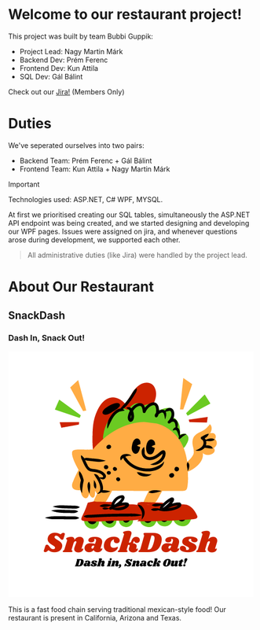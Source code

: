 # Welcome to our restaurant project!
This project was built by team Bubbi Guppik:
- Project Lead: Nagy Martin Márk
- Backend Dev: Prém Ferenc
- Frontend Dev: Kun Attila
- SQL Dev: Gál Bálint

Check out our [Jira!](https://crodin.atlassian.net/jira/software/projects/SCRUM/boards/1/backlog) (Members Only)

# Duties

We've seperated ourselves into two pairs:
- Backend Team: Prém Ferenc + Gál Bálint
- Frontend Team: Kun Attila + Nagy Martin Márk

> [!IMPORTANT]
> Technologies used: ASP.NET, C# WPF, MYSQL.

At first we prioritised creating our SQL tables, simultaneously the ASP.NET API endpoint was being created, and we started designing and developing our WPF pages. Issues were assigned on jira, and whenever questions arose during development, we supported each other.
> All administrative duties (like Jira) were handled by the project lead.

# About Our Restaurant

## SnackDash
### Dash In, Snack Out!
![SnackDash Logo](/Frontend/Restaurant/SnackDashLogo.png)

This is a fast food chain serving traditional mexican-style food!
Our restaurant is present in California, Arizona and Texas.

